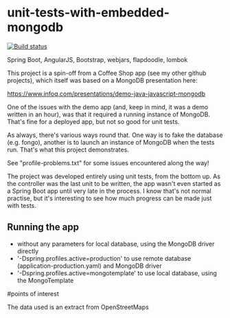 # unit-tests-with-embedded-mongodb

[![Build status](https://travis-ci.org/johnnybionic/unit-tests-with-embedded-mongodb.svg?branch=master)](https://travis-ci.org/johnnybionic/unit-tests-with-embedded-mongodb) 

Spring Boot, AngularJS, Bootstrap, webjars, flapdoodle, lombok

This project is a spin-off from a Coffee Shop app (see my other github projects), which itself was based on a MongoDB presentation here:

https://www.infoq.com/presentations/demo-java-javascript-mongodb

One of the issues with the demo app (and, keep in mind, it was a demo written in an hour), 
was that it required a running instance of MongoDB. That's fine for a deployed app, but not
so good for unit tests. 

As always, there's various ways round that. One way is to fake the database (e.g. fongo),
another is to launch an instance of MongoDB when the tests run. That's what this project demonstrates. 

See "profile-problems.txt" for some issues encountered along the way!

The project was developed entirely using unit tests, from the bottom up. As the controller was the last unit to
be written, the app wasn't even started as a Spring Boot app until very late in the process. I know that's not
normal practise, but it's interesting to see how much progress can be made just with tests.

Running the app
---------------

- without any parameters for local database, using the MongoDB driver directly
- '-Dspring.profiles.active=production' to use remote database (application-production.yaml) and MongoDB driver
- '-Dspring.profiles.active=mongotemplate' to use local database, using the MongoTemplate

#points of interest

The data used is an extract from OpenStreetMaps 
